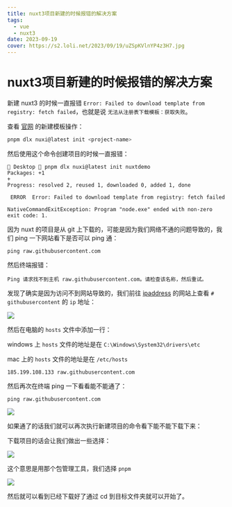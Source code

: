 ```yaml
---
title: nuxt3项目新建的时候报错的解决方案
tags:
  - vue
  - nuxt3
date: 2023-09-19
cover: https://s2.loli.net/2023/09/19/uZSpKVlnYP4z3H7.jpg
---
```


# nuxt3项目新建的时候报错的解决方案

新建 nuxt3 的时候一直报错 `Error: Failed to download template from registry: fetch failed`，也就是说 `无法从注册表下载模板：获取失败`。

查看 [官网](https://nuxt.com/docs/getting-started/installation) 的新建模板操作：

```bash
pnpm dlx nuxi@latest init <project-name>
```

然后使用这个命令创建项目的时候一直报错：

```text
 Desktop  pnpm dlx nuxi@latest init nuxtdemo
Packages: +1
+
Progress: resolved 2, reused 1, downloaded 0, added 1, done

 ERROR  Error: Failed to download template from registry: fetch failed

NativeCommandExitException: Program "node.exe" ended with non-zero exit code: 1.
```

因为 nuxt 的项目是从 git 上下载的，可能是因为我们网络不通的问题导致的，我们 ping 一下网站看下是否可以 ping 通：

```shell
ping raw.githubusercontent.com
```

然后终端报错：

```shell
Ping 请求找不到主机 raw.githubusercontent.com。请检查该名称，然后重试。
```

发现了确实是因为访问不到网站导致的，我们前往 [ipaddress](https://sites.ipaddress.com/raw.githubusercontent.com/) 的网站上查看 `# githubusercontent` 的 `ip` 地址：

![](https://s2.loli.net/2023/09/19/ZpKaRs8i2Nl1gf4.png)

然后在电脑的 `hosts` 文件中添加一行：

windows 上 `hosts` 文件的地址是在 `C:\Windows\System32\drivers\etc`

mac 上的 `hosts` 文件的地址是在 `/etc/hosts`

```shell
185.199.108.133 raw.githubusercontent.com
```

然后再次在终端 ping 一下看看能不能通了：

```
ping raw.githubusercontent.com
```

![](https://s2.loli.net/2023/09/19/S12Ymb9yJZnpf8i.png)

如果通了的话我们就可以再次执行新建项目的命令看下能不能下载下来：

下载项目的话会让我们做出一些选择：

![](https://s2.loli.net/2023/09/19/NYbq1JXmIld8rPU.png)

这个意思是用那个包管理工具，我们选择 `pnpm`

![](https://s2.loli.net/2023/09/19/65kXvhHmJCyzsAg.png)

然后就可以看到已经下载好了通过 cd 到目标文件夹就可以开始了。
